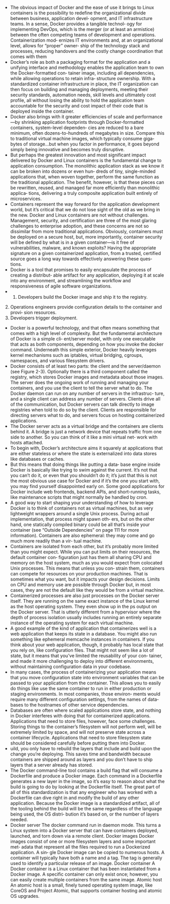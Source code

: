 - The obvious impact of Docker and the ease of use it brings to Linux containers is the possibility to redefine the organizational divide between business, application devel‐ opment, and IT infrastructure teams. In a sense, Docker provides a tangible technol‐ ogy for implementing DevOps, which is the merger (or at least an armistice) between the often competing teams of development and operations. Containerization mod‐ ernizes IT environments and, at an organizational level, allows for “proper” owner‐ ship of the technology stack and processes, reducing handovers and the costly change coordination that comes with them
- Docker’s role as both a packaging format for the application and a unifying interface and methodology enables the application team to own the Docker-formatted con‐ tainer image, including all dependencies, while allowing operations to retain infra‐ structure ownership. With a standardized container infrastructure in place, the IT organization can then focus on building and managing deployments, meeting their security standards, automation needs, skill levels and ultimately cost profile, all without losing the ability to hold the application team accountable for the security and cost impact of their code that is deployed inside the container.
- Docker also brings with it greater efficiencies of scale and performance—by shrinking application footprints through Docker-formatted containers, system-level dependen‐ cies are reduced to a bare minimum, often dozens-to-hundreds of megabytes in size. Compare this to traditional virtual machine images, which typically consume giga‐ bytes of storage...but when you factor in performance, it goes beyond simply being innovative and becomes truly disruptive.
- But perhaps the greatest innovation and most significant impact delivered by Docker and Linux containers is the fundamental change to application consumption. The monolithic application stack as we know it can be broken into dozens or even hun‐ dreds of tiny, single-minded applications that, when woven together, perform the same function as the traditional application. The benefit, however, is that these pieces can be rewritten, reused, and managed far more efficiently than monolithic applica‐ tions, delivering a truly composite application built entirely of microservices.
- Containers represent the way forward for the application development world, but it’s critical that we do not lose sight of the old as we bring in the new. Docker and Linux containers are not without challenges. Management, security, and certification are three of the most glaring challenges to enterprise adoption, and these concerns are not so dissimilar from more traditional applications. Obviously, containers must be deployed on a secure host, but, more importantly, container security will be defined by what is in a given container—is it free of vulnerabilities, malware, and known exploits? Having the appropriate signature on a given containerized application, from a trusted, certified source goes a long way towards effectively answering these ques‐ tions.
- Docker is a tool that promises to easily encapsulate the process of creating a distribut‐ able artifact for any application, deploying it at scale into any environment, and streamlining the workflow and responsiveness of agile software organizations.
- 1. Developers build the Docker image and ship it to the registry.
2. Operations engineers provide configuration details to the container and provi‐ sion resources.
3. Developers trigger deployment.
- Docker is a powerful technology, and that often means something that comes with a high level of complexity. But the fundamental architecture of Docker is a simple cli‐ ent/server model, with only one executable that acts as both components, depending on how you invoke the docker command. Underneath this simple exterior, Docker heavily leverages kernel mechanisms such as iptables, virtual bridging, cgroups, namespaces, and various filesystem drivers.
- Docker consists of at least two parts: the client and the server/daemon (see Figure 2-3). Optionally there is a third component called the registry, which stores Docker images and metadata about those images. The server does the ongoing work of running and managing your containers, and you use the client to tell the server what to do. The Docker daemon can run on any number of servers in the infrastruc‐ ture, and a single client can address any number of servers. Clients drive all of the communication, but Docker servers can talk directly to image registries when told to do so by the client. Clients are responsible for directing servers what to do, and servers focus on hosting containerized applications.
- The Docker server acts as a virtual bridge and the containers are clients behind it. A bridge is just a network device that repeats traffic from one side to another. So you can think of it like a mini virtual net‐ work with hosts attached.
- To begin with, Docker’s architecture aims it squarely at applications that are either stateless or where the state is externalized into data stores like databases or caches.
- But this means that doing things like putting a data‐ base engine inside Docker is basically like trying to swim against the current. It’s not that you can’t do it, or even that you shouldn’t do it; it’s just that this is not the most obvious use case for Docker and if it’s the one you start with, you may find yourself disappointed early on. Some good applications for Docker include web frontends, backend APIs, and short-running tasks, like maintenance scripts that might normally be handled by cron.
- A good way to start shaping your understanding of how to leverage Docker is to think of containers not as virtual machines, but as very lightweight wrappers around a single Unix process. During actual implementation, that process might spawn oth‐ ers, but on the other hand, one statically compiled binary could be all that’s inside your container (see “Outside Dependencies” on page 111 for more information). Containers are also ephemeral: they may come and go much more readily than a vir‐ tual machine.
- Containers are isolated from each other, but it’s probably more limited than you might expect. While you can put limits on their resources, the default container con‐ figuration just has them all sharing CPU and memory on the host system, much as you would expect from colocated Unix processes. This means that unless you con‐ strain them, containers can compete for resources on your production machines. That is sometimes what you want, but it impacts your design decisions. Limits on CPU and memory use are possible through Docker but, in most cases, they are not the default like they would be from a virtual machine.
- Containerized processes are also just processes on the Docker server itself. They are running on the same exact instance of the Linux kernel as the host operating system. They even show up in the ps output on the Docker server. That is utterly different from a hypervisor where the depth of process isolation usually includes running an entirely separate instance of the operating system for each virtual machine.
- A good example of the kind of application that containerizes well is a web application that keeps its state in a database. You might also run something like ephemeral memcache instances in containers. If you think about your web application, though, it probably has local state that you rely on, like configuration files. That might not seem like a lot of state, but it means that you’ve limited the reusability of your con‐ tainer, and made it more challenging to deploy into different environments, without maintaining configuration data in your codebase.
- In many cases, the process of containerizing your application means that you move configuration state into environment variables that can be passed to your application from the container. This allows you to easily do things like use the same container to run in either production or staging environments. In most companies, those environ‐ ments would require many different configuration settings, from the names of data‐ bases to the hostnames of other service dependencies.
- Databases are often where scaled applications store state, and nothing in Docker interferes with doing that for containerized applications. Applications that need to store files, however, face some challenges. Storing things to the container’s filesystem will not perform well, will be extremely limited by space, and will not preserve state across a container lifecycle. Applications that need to store filesystem state should be considered carefully before putting them into Docker.
- uild, you only have to rebuild the layers that include and build upon the change you’re deploying. This saves time and bandwidth because containers are shipped around as layers and you don’t have to ship layers that a server already has stored.
- The Docker command-line tool contains a build flag that will consume a Dockerfile and produce a Docker image. Each command in a Dockerfile generates a new layer in the image, so it’s easy to reason about what the build is going to do by looking at the Dockerfile itself. The great part of all of this standardization is that any engineer who has worked with a Dockerfile can dive right in and modify the build of any other application. Because the Docker image is a standardized artifact, all of the tooling behind the build will be the same regardless of the language being used, the OS distri‐ bution it’s based on, or the number of layers needed.
- Docker server
The docker command run in daemon mode. This turns a Linux system into a Docker server that can have containers deployed, launched, and torn down via a remote client.
Docker images
Docker images consist of one or more filesystem layers and some important met‐ adata that represent all the files required to run a Dockerized application. A sin‐ gle Docker image can be copied to numerous hosts. A container will typically have both a name and a tag. The tag is generally used to identify a particular release of an image.
Docker container
A Docker container is a Linux container that has been instantiated from a Docker image. A specific container can only exist once; however, you can easily create multiple containers from the same image.
Atomic host
An atomic host is a small, finely tuned operating system image, like CoreOS and Project Atomic, that supports container hosting and atomic OS upgrades.